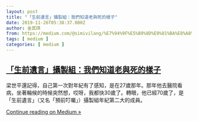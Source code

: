 ```yaml
---
layout: post
title: "「生前遺言」攝製組：我們知道老與死的樣子"
date: 2019-11-26T05:38:37.000Z
author: 金其琪
from: https://medium.com/@simivilang/%E7%94%9F%E5%89%8D%E9%81%BA%E8%A8%80-%E6%94%9D%E8%A3%BD%E7%B5%84-%E6%88%91%E5%80%91%E7%9F%A5%E9%81%93%E8%80%81%E8%88%87%E6%AD%BB%E7%9A%84%E6%A8%A3%E5%AD%90-40397c46d89a?source=rss-47dceea4b71------2
tags: [ medium ]
categories: [ medium ]
---
```

<!--1574746717000-->
[「生前遺言」攝製組：我們知道老與死的樣子](https://medium.com/@simivilang/%E7%94%9F%E5%89%8D%E9%81%BA%E8%A8%80-%E6%94%9D%E8%A3%BD%E7%B5%84-%E6%88%91%E5%80%91%E7%9F%A5%E9%81%93%E8%80%81%E8%88%87%E6%AD%BB%E7%9A%84%E6%A8%A3%E5%AD%90-40397c46d89a?source=rss-47dceea4b71------2)
------

<div>
<div class="medium-feed-item"><p class="medium-feed-snippet">&#x6881;&#x4E16;&#x5E73;&#x9084;&#x8A18;&#x5F97;&#xFF0C;&#x81EA;&#x5DF1;&#x7B2C;&#x4E00;&#x6B21;&#x5C0D;&#x5E74;&#x7D00;&#x6709;&#x4E86;&#x611F;&#x77E5;&#xFF0C;&#x662F;&#x5728;27&#x6B72;&#x90A3;&#x5E74;&#x3002;&#x90A3;&#x5E74;&#x4ED6;&#x53BB;&#x91AB;&#x9662;&#x770B;&#x75C5;&#xFF0C;&#x5750;&#x8457;&#x8F2A;&#x5019;&#x7684;&#x6642;&#x5019;&#x7A81;&#x7136;&#x60F3;&#xFF0C;&#x54CE;&#x5440;&#xFF0C;&#x6211;&#x90FD;&#x5FEB;30&#x6B72;&#x4E86;&#x3002;&#x8F49;&#x773C;&#xFF0C;&#x4ED6;&#x5DF2;&#x7D93;70&#x6B72;&#x4E86;&#xFF0C;&#x662F;&#x300C;&#x751F;&#x524D;&#x907A;&#x8A00;&#x300D;&#xFF08;&#x53C8;&#x540D;&#x300C;&#x9810;&#x524D;&#x53EE;&#x56D1;&#x300D;&#xFF09;&#x651D;&#x88FD;&#x7D44;&#x5E74;&#x7D00;&#x7B2C;&#x4E8C;&#x5927;&#x7684;&#x6210;&#x54E1;&#x3002;</p><p class="medium-feed-link"><a href="https://medium.com/@simivilang/%E7%94%9F%E5%89%8D%E9%81%BA%E8%A8%80-%E6%94%9D%E8%A3%BD%E7%B5%84-%E6%88%91%E5%80%91%E7%9F%A5%E9%81%93%E8%80%81%E8%88%87%E6%AD%BB%E7%9A%84%E6%A8%A3%E5%AD%90-40397c46d89a?source=rss-47dceea4b71------2">Continue reading on Medium »</a></p></div>
</div>
